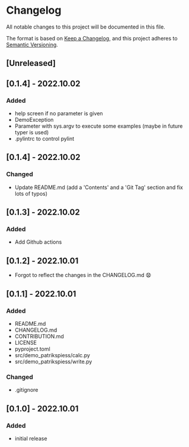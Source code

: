 # Changelog
All notable changes to this project will be documented in this file.

The format is based on [Keep a Changelog](https://keepachangelog.com/en/1.0.0/),
and this project adheres to [Semantic Versioning](https://semver.org/spec/v2.0.0.html).

## [Unreleased]

## [0.1.4] - 2022.10.02

### Added

- help screen if no parameter is given
- DemoException
- Parameter with sys.argv to execute some examples (maybe in future typer is used)
- .pylintrc to control pylint

## [0.1.4] - 2022.10.02
### Changed

- Update README.md (add a 'Contents' and a 'Git Tag' section and fix lots of typos)

## [0.1.3] - 2022.10.02

### Added

- Add Github actions

## [0.1.2] - 2022.10.01

- Forgot to reflect the changes in the CHANGELOG.md 😧

## [0.1.1] - 2022.10.01
### Added
- README.md
- CHANGELOG.md
- CONTRIBUTION.md
- LICENSE
- pyproject.toml
- src/demo_patrikspiess/calc.py
- src/demo_patrikspiess/write.py

### Changed

- .gitignore

## [0.1.0] - 2022.10.01

### Added
- initial release

